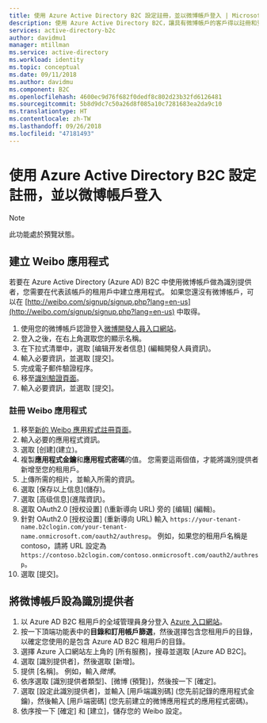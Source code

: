 ```yaml
---
title: 使用 Azure Active Directory B2C 設定註冊，並以微博帳戶登入 | Microsoft Docs
description: 使用 Azure Active Directory B2C，讓具有微博帳戶的客戶得以註冊和登入您的應用程式。
services: active-directory-b2c
author: davidmu1
manager: mtillman
ms.service: active-directory
ms.workload: identity
ms.topic: conceptual
ms.date: 09/11/2018
ms.author: davidmu
ms.component: B2C
ms.openlocfilehash: 4600ec9d76f682f0dedf8c802d23b32fd6126481
ms.sourcegitcommit: 5b8d9dc7c50a26d8f085a10c7281683ea2da9c10
ms.translationtype: HT
ms.contentlocale: zh-TW
ms.lasthandoff: 09/26/2018
ms.locfileid: "47181493"
---
```

# <a name="set-up-sign-up-and-sign-in-with-a-weibo-account-using-azure-active-directory-b2c"></a>使用 Azure Active Directory B2C 設定註冊，並以微博帳戶登入

> [!NOTE]
> 此功能處於預覽狀態。
> 

## <a name="create-a-weibo-application"></a>建立 Weibo 應用程式

若要在 Azure Active Directory (Azure AD) B2C 中使用微博帳戶做為識別提供者，您需要在代表該帳戶的租用戶中建立應用程式。 如果您還沒有微博帳戶，可以在 [http://weibo.com/signup/signup.php?lang=en-us](http://weibo.com/signup/signup.php?lang=en-us) 中取得。

1. 使用您的微博帳戶認證登入[微博開發人員入口網站](http://open.weibo.com/)。
2. 登入之後，在右上角選取您的顯示名稱。
3. 在下拉式清單中，選取 [编辑开发者信息] \(編輯開發人員資訊)。
4. 輸入必要資訊，並選取 [提交]。
5. 完成電子郵件驗證程序。
6. 移至[識別驗證頁面](http://open.weibo.com/developers/identity/edit)。
7. 輸入必要資訊，並選取 [提交]。

### <a name="register-a-weibo-application"></a>註冊 Weibo 應用程式

1. 移至[新的 Weibo 應用程式註冊頁面](http://open.weibo.com/apps/new)。
2. 輸入必要的應用程式資訊。
3. 選取 [创建]\(建立\)。
4. 複製**應用程式金鑰**和**應用程式密碼**的值。 您需要這兩個值，才能將識別提供者新增至您的租用戶。
5. 上傳所需的相片，並輸入所需的資訊。
6. 選取 [保存以上信息]\(儲存\)。
7. 選取 [高级信息]\(進階資訊\)。
8. 選取 OAuth2.0 [授权设置] (\重新導向 URL\) 旁的 [编辑] \(編輯\)。
9. 針對 OAuth2.0 [授权设置] \(重新導向 URL) 輸入 `https://your-tenant-name.b2clogin.com/your-tenant-name.onmicrosoft.com/oauth2/authresp`。 例如，如果您的租用戶名稱是 contoso，請將 URL 設定為 `https://contoso.b2clogin.com/contoso.onmicrosoft.com/oauth2/authresp`。
10. 選取 [提交]。  

## <a name="configure-a-weibo-account-as-an-identity-provider"></a>將微博帳戶設為識別提供者

1. 以 Azure AD B2C 租用戶的全域管理員身分登入 [Azure 入口網站](https://portal.azure.com/)。
2. 按一下頂端功能表中的**目錄和訂用帳戶篩選**，然後選擇包含您租用戶的目錄，以確定您使用的是包含 Azure AD B2C 租用戶的目錄。
3. 選擇 Azure 入口網站左上角的 [所有服務]，搜尋並選取 [Azure AD B2C]。
4. 選取 [識別提供者]，然後選取 [新增]。
5. 提供 [名稱]。 例如，輸入*微博*。
6. 依序選取 [識別提供者類型]、[微博 (預覽)]，然後按一下 [確定]。
7. 選取 [設定此識別提供者]，並輸入 [用戶端識別碼] (您先前記錄的應用程式金鑰)，然後輸入 [用戶端密碼] (您先前建立的微博應用程式的應用程式密碼)。
8. 依序按一下 [確定] 和 [建立]，儲存您的 Weibo 設定。
